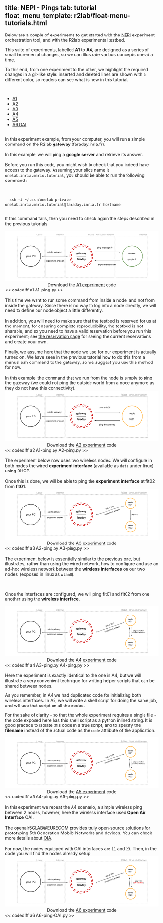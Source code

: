 title: NEPI - Pings
tab: tutorial
float_menu_template: r2lab/float-menu-tutorials.html
---

<script src="/assets/js/diff.js"></script>
<script src="/assets/r2lab/r2lab-diff.js"></script>
<style>@import url("/assets/r2lab/r2lab-diff.css")</style>

Below are a couple of experiments to get started with the
[NEPI](http://nepi.inria.fr/Install/WebHome) experiment orchestration
tool, and with the R2lab experimental testbed.

This suite of experiments, labelled **A1** to **A4**, are designed as
a series of small incremental changes, so we can illustrate various
concepts one at a time.

To this end, from one experiment to the other, we highlight the
required changes in a git-like style: inserted and deleted lines are
shown with a different color, so readers can see what is new in this
tutorial.

<br/>

<ul id="myTabs" class="nav nav-tabs" role="tablist">
  <li role="presentation" class="active">
    <a href="#A1" id="A1-tab" role="tab" data-toggle="tab" aria-controls="A1" aria-expanded="true">A1</a>
  </li>
  <li role="presentation" class="">
    <a href="#A2" role="tab" id="A2-tab" data-toggle="tab" aria-controls="A2" aria-expanded="false">A2</a>
  </li>
  <li role="presentation" class="">
    <a href="#A3" role="tab" id="A3-tab" data-toggle="tab" aria-controls="A3" aria-expanded="false">A3</a>
  </li>
  <li role="presentation" class="">
    <a href="#A4" role="tab" id="A4-tab" data-toggle="tab" aria-controls="A4" aria-expanded="false">A4</a>
  </li>
  <li role="presentation" class="">
    <a href="#A5" role="tab" id="A5-tab" data-toggle="tab" aria-controls="A5" aria-expanded="false">A5</a>
  </li>
  <li role="presentation" class="">
    <a href="#A6" role="tab" id="A6-tab" data-toggle="tab" aria-controls="A6" aria-expanded="false">A6 OAI</a>
  </li>
</ul>

<div id="contents" class="tab-content">
<!------------ A1 ------------>
<div role="tabpanel" class="tab-pane fade active in" id="A1" aria-labelledby="home-tab">
  <br/>
  In this experiment example, from your computer, you will run a simple command on the R2lab
  <strong>gateway</strong> (faraday.inria.fr).
  <br/><br/>
  In this example, we will ping a <strong>google server</strong>
  and retrieve its answer.
  <br/><br/>
  Before you run this code, you might wish to check that you indeed have access to the gateway. Assuming your slice name is <code>onelab.inria.mario.tutorial</code>, you should be able to run the following command&nbsp;: <br/><br/>
  <pre><code>
  ssh -i ~/.ssh/onelab.private onelab.inria.mario.tutorial@faraday.inria.fr hostname
  </code></pre>
  <p>If this command fails, then you need to check again the steps described in the previous tutorials</p>

  <center>
    <img src="/assets/img/A1.png" alt="a1"> <br/>
    Download the <a href="/code/A1-ping.py" download target="_blank">A1 experiment</a> code
  </center>
<< codediff a1 A1-ping.py >>
</div>

<!------------ A2 ------------>
<div role="tabpanel" class="tab-pane fade" id="A2" aria-labelledby="profile-tab">
  <br/>
  This time we want to run some command from inside a node, and not from
  inside the gateway. Since there is no way to log into a node directly, we will need to
  define our node object a little differently.
  <br/><br/>
  In addition, you will need to make sure that the testbed is reserved for us at the moment;
  for ensuring complete reproducibility, the testbed is not sharable, and so you need to
  have a valid reservation before you run this experiment;
  see <a href="book.md">the reservation page</a> for seeing the current reservations and create your own.
  <br/><br/>
  Finally, we assume here that the node we use for our experiment is actually turned on.
  We have seen in the previous tutorial how to do this from a manual ssh command to the gateway,
  so we suggest you use this method for now.
  <br/><br/>
  In this example, the command that we run from the node is simply to
  ping the gateway (we could not ping the outside world from a node
  anymore as they do not have this connectivity).
  <center>
    <img src="/assets/img/A2.png" alt="a2"><br/>
    Download the <a href="/code/A2-ping.py" download target="_blank">A2 experiment</a> code
  </center>
<< codediff a2 A1-ping.py A2-ping.py >>
</div>

<!------------ A3 ------------>
<div role="tabpanel" class="tab-pane fade" id="A3" aria-labelledby="profile-tab">
  <br/>
  The experiment below now uses two wireless nodes. We will configure in both nodes the
  wired <strong>experiment interface</strong> (available as
  <code>data</code> under linux) using DHCP.
  <br/><br/>
  Once this is done, we will be able to ping
  the <strong>experiment interface</strong> at </strong>fit02</strong>
  from <strong>fit01</strong>.
  <center>
    <img src="/assets/img/A3.png" alt="a3"><br/>
    Download the <a href="/code/A3-ping.py" download target="_blank">A3 experiment</a> code
  </center>
<< codediff a3 A2-ping.py A3-ping.py >>
</div>

<!------------ A4 ------------>
<div role="tabpanel" class="tab-pane fade" id="A4" aria-labelledby="profile-tab">
  <br/>
  The experiment below is essentially similar to the previous one, but
  illustrates,  rather than using the wired network,
  how to configure and use an ad-hoc wireless network
  between the <strong>wireless interfaces</strong> on our two nodes,
  (exposed in linux as <code>wlan0</code>).

  <br/><br/>
  Once the interfaces are configured, we will ping fit01 and fit02 from one
  another using the <strong>wireless interface</strong>.
  <center>
    <img src="/assets/img/A4.png" alt="a4"><br/>
    Download the <a href="/code/A4-ping.py" download target="_blank">A4 experiment</a> code
  </center>
<< codediff a4 A3-ping.py A4-ping.py >>
</div>

<!------------ A5 ------------>
<div role="tabpanel" class="tab-pane fade" id="A5" aria-labelledby="profile-tab">
  <br/>
  Here the experiment is exactly identical to the one in A4, but we will illustrate a
  very convenient technique for writing helper scripts that can be shared between nodes.

  As you remember, in A4 we had duplicated code for initializing both wireless interfaces.
  In A5, we will write a shell script for doing the same job, and will use that script on all
  the nodes.

  For the sake of clarity - so that the whole experiment requires a single file - the code exposed
  here has this shell script as a python inlined string.
  It is good practice to isolate this code in a true script, and to specify the <strong>filename</strong>
  instead of the actual code as the <code>code</code> attribute of the application.

  <center>
    <img src="/assets/img/A4.png" alt="a5"><br/>
    Download the <a href="/code/A5-ping.py" download target="_blank">A5 experiment</a> code
  </center>
<< codediff a5 A4-ping.py A5-ping.py >>
</div>

<!------------ A6 ------------>
<div role="tabpanel" class="tab-pane fade" id="A6" aria-labelledby="profile-tab">
  <br/>
  In this experiment we repeat the A4 scenario, a simple wireless ping between 2 nodes, however, here the
  wireless interface used <b>Open Air Interface</b> OAI.
  <br/><br/>
  The openair5GLAB@EURECOM provides truly open-source solutions for prototyping 5th Generation Mobile Networks
  and devices.
  You can check more details about <a href="http://openairinterface.eurecom.fr/openairinterface-software" target="_blank">OIA</a>.
  <br/><br/>
  For now, the nodes equipped with OAI interfaces are <code>11</code> and <code>23</code>. Then, in the code
  you will find the nodes already setup.

  <center>
    <img src="/assets/img/A6.png" alt="a6"><br/>
    Download the <a href="/code/A6-ping-OAI.py" download target="_blank">A6 experiment</a> code
  </center>
<< codediff a6 A6-ping-OAI.py >>
</div>

</div> <!-- end div contents -->

<script src="/assets/r2lab/open_tab.js"></script>
